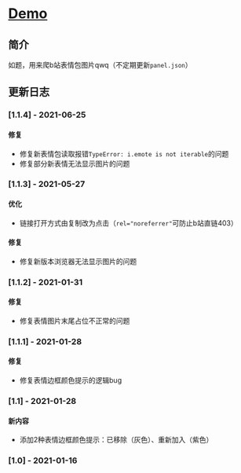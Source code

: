 # [Demo](https://lch&#122;h&#51;473.github.io/emote_scraper "b站表情图获取工具")

## 简介

如题，用来爬b站表情包图片qwq（不定期更新`panel.json`）

## 更新日志

### [1.1.4] - 2021-06-25

#### 修复

* 修复新表情包读取报错`TypeError: i.emote is not iterable`的问题
* 修复部分新表情无法显示图片的问题

### [1.1.3] - 2021-05-27

#### 优化

* 链接打开方式由复制改为点击（`rel="noreferrer"`可防止b站直链403）

#### 修复

* 修复新版本浏览器无法显示图片的问题

### [1.1.2] - 2021-01-31

#### 修复

* 修复表情图片末尾占位不正常的问题

### [1.1.1] - 2021-01-28

#### 修复

* 修复表情边框颜色提示的逻辑bug

### [1.1] - 2021-01-28

#### 新内容

* 添加2种表情边框颜色提示：已移除（灰色）、重新加入（紫色）

### [1.0] - 2021-01-16
